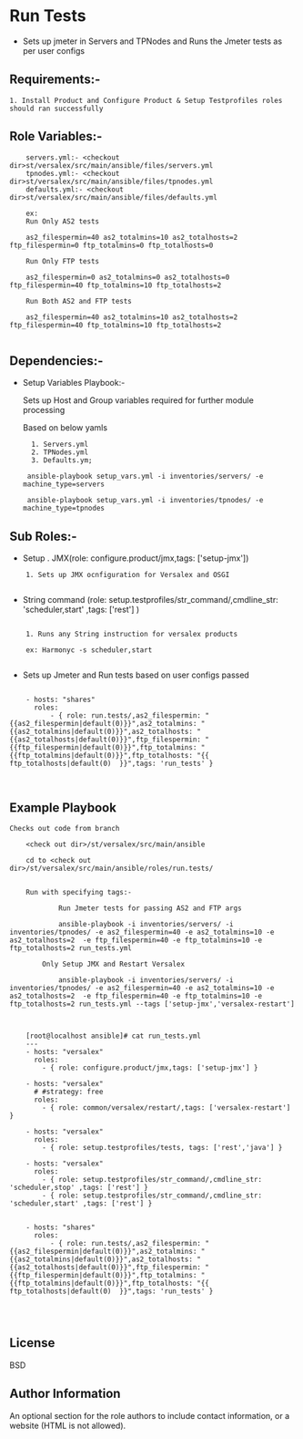 Run Tests
===================

  * Sets up jmeter in Servers and TPNodes  and Runs the Jmeter tests as per user configs

Requirements:-
--------------------
	
	1. Install Product and Configure Product & Setup Testprofiles roles should ran successfully


Role Variables:-
--------------

```
	servers.yml:- <checkout dir>st/versalex/src/main/ansible/files/servers.yml
	tpnodes.yml:- <checkout dir>st/versalex/src/main/ansible/files/tpnodes.yml
	defaults.yml:- <checkout dir>st/versalex/src/main/ansible/files/defaults.yml

	ex: 
	Run Only AS2 tests
	
	as2_filespermin=40 as2_totalmins=10 as2_totalhosts=2 ftp_filespermin=0 ftp_totalmins=0 ftp_totalhosts=0
        
	Run Only FTP tests
	
	as2_filespermin=0 as2_totalmins=0 as2_totalhosts=0 ftp_filespermin=40 ftp_totalmins=10 ftp_totalhosts=2
	
	Run Both AS2 and FTP tests
	
	as2_filespermin=40 as2_totalmins=10 as2_totalhosts=2 ftp_filespermin=40 ftp_totalmins=10 ftp_totalhosts=2
	
```

Dependencies:-
------------

* Setup Variables Playbook:-

	Sets up Host and Group variables required for further module processing
	
	Based on below yamls
	
		1. Servers.yml
		2. TPNodes.yml
		3. Defaults.ym;
		
       ansible-playbook setup_vars.yml -i inventories/servers/ -e machine_type=servers

       ansible-playbook setup_vars.yml -i inventories/tpnodes/ -e machine_type=tpnodes

	
Sub Roles:-
-------------

* Setup . JMX(role: configure.product/jmx,tags: ['setup-jmx'])

```
	1. Sets up JMX ocnfiguration for Versalex and OSGI
	
```

* String command (role: setup.testprofiles/str_command/,cmdline_str: 'scheduler,start' ,tags: ['rest'] )

```

	1. Runs any String instruction for versalex products
	
	ex: Harmonyc -s scheduler,start
	

```


* Sets up Jmeter and Run tests based on user configs passed

```	

	- hosts: "shares"
	  roles:
	      - { role: run.tests/,as2_filespermin: "{{as2_filespermin|default(0)}}",as2_totalmins: "{{as2_totalmins|default(0)}}",as2_totalhosts: "{{as2_totalhosts|default(0)}}",ftp_filespermin: "{{ftp_filespermin|default(0)}}",ftp_totalmins: "{{ftp_totalmins|default(0)}}",ftp_totalhosts: "{{ ftp_totalhosts|default(0)  }}",tags: 'run_tests' }

		
```


Example Playbook
-----------------------
	Checks out code from branch 
	
```
	<check out dir>/st/versalex/src/main/ansible

	cd to <check out dir>/st/versalex/src/main/ansible/roles/run.tests/
	
	
    Run with specifying tags:- 
    
    		Run Jmeter tests for passing AS2 and FTP args
    		
		    ansible-playbook -i inventories/servers/ -i inventories/tpnodes/ -e as2_filespermin=40 -e as2_totalmins=10 -e as2_totalhosts=2  -e ftp_filespermin=40 -e ftp_totalmins=10 -e ftp_totalhosts=2 run_tests.yml
		    
		Only Setup JMX and Restart Versalex
		
		    ansible-playbook -i inventories/servers/ -i inventories/tpnodes/ -e as2_filespermin=40 -e as2_totalmins=10 -e as2_totalhosts=2  -e ftp_filespermin=40 -e ftp_totalmins=10 -e ftp_totalhosts=2 run_tests.yml --tags ['setup-jmx','versalex-restart']

		
		
	[root@localhost ansible]# cat run_tests.yml
	---
	- hosts: "versalex"
	  roles:
	    - { role: configure.product/jmx,tags: ['setup-jmx'] }

	- hosts: "versalex"
	  # #strategy: free
	  roles:
	    - { role: common/versalex/restart/,tags: ['versalex-restart'] }

	- hosts: "versalex"
	  roles:
	    - { role: setup.testprofiles/tests, tags: ['rest','java'] }

	- hosts: "versalex"
	  roles:
	    - { role: setup.testprofiles/str_command/,cmdline_str: 'scheduler,stop' ,tags: ['rest'] }
	    - { role: setup.testprofiles/str_command/,cmdline_str: 'scheduler,start' ,tags: ['rest'] }


	- hosts: "shares"
	  roles:
	      - { role: run.tests/,as2_filespermin: "{{as2_filespermin|default(0)}}",as2_totalmins: "{{as2_totalmins|default(0)}}",as2_totalhosts: "{{as2_totalhosts|default(0)}}",ftp_filespermin: "{{ftp_filespermin|default(0)}}",ftp_totalmins: "{{ftp_totalmins|default(0)}}",ftp_totalhosts: "{{ ftp_totalhosts|default(0)  }}",tags: 'run_tests' }


	        
```
 
License
-------

BSD

Author Information
------------------

An optional section for the role authors to include contact information, or a website (HTML is not allowed).